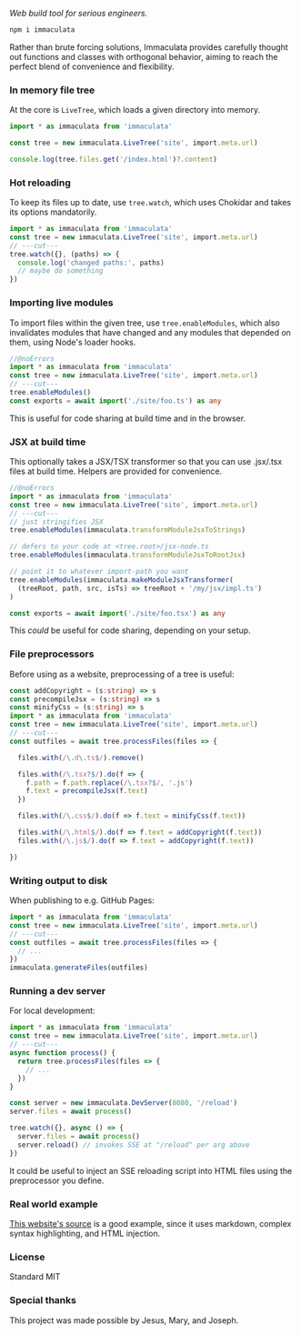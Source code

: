 *Web build tool for serious engineers.*

```bash
npm i immaculata
```

Rather than brute forcing solutions, Immaculata provides carefully thought out functions and classes with orthogonal behavior, aiming to reach the perfect blend of convenience and flexibility.

### In memory file tree

At the core is `LiveTree`, which loads a given directory into memory.

```typescript
import * as immaculata from 'immaculata'

const tree = new immaculata.LiveTree('site', import.meta.url)

console.log(tree.files.get('/index.html')?.content)
```

### Hot reloading

To keep its files up to date, use `tree.watch`, which uses Chokidar and takes its options mandatorily.

```typescript
import * as immaculata from 'immaculata'
const tree = new immaculata.LiveTree('site', import.meta.url)
// ---cut---
tree.watch({}, (paths) => {
  console.log('changed paths:', paths)
  // maybe do something
})
```

### Importing live modules

To import files within the given tree, use `tree.enableModules`, which also invalidates modules that have changed and any modules that depended on them, using Node's loader hooks.

```typescript
//@noErrors
import * as immaculata from 'immaculata'
const tree = new immaculata.LiveTree('site', import.meta.url)
// ---cut---
tree.enableModules()
const exports = await import('./site/foo.ts') as any
```

This is useful for code sharing at build time and in the browser.

### JSX at build time

This optionally takes a JSX/TSX transformer so that you can use .jsx/.tsx files at build time. Helpers are provided for convenience.

```typescript
//@noErrors
import * as immaculata from 'immaculata'
const tree = new immaculata.LiveTree('site', import.meta.url)
// ---cut---
// just stringifies JSX
tree.enableModules(immaculata.transformModuleJsxToStrings)

// defers to your code at <tree.root>/jsx-node.ts
tree.enableModules(immaculata.transformModuleJsxToRootJsx)

// point it to whatever import-path you want
tree.enableModules(immaculata.makeModuleJsxTransformer(
  (treeRoot, path, src, isTs) => treeRoot + '/my/jsx/impl.ts')
)

const exports = await import('./site/foo.tsx') as any
```

This *could* be useful for code sharing, depending on your setup.

### File preprocessors

Before using as a website, preprocessing of a tree is useful:

```typescript
const addCopyright = (s:string) => s
const precompileJsx = (s:string) => s
const minifyCss = (s:string) => s
import * as immaculata from 'immaculata'
const tree = new immaculata.LiveTree('site', import.meta.url)
// ---cut---
const outfiles = await tree.processFiles(files => {

  files.with(/\.d\.ts$/).remove()

  files.with(/\.tsx?$/).do(f => {
    f.path = f.path.replace(/\.tsx?$/, '.js')
    f.text = precompileJsx(f.text)
  })

  files.with(/\.css$/).do(f => f.text = minifyCss(f.text))

  files.with(/\.html$/).do(f => f.text = addCopyright(f.text))
  files.with(/\.js$/).do(f => f.text = addCopyright(f.text))

})
```

### Writing output to disk

When publishing to e.g. GitHub Pages:

```typescript
import * as immaculata from 'immaculata'
const tree = new immaculata.LiveTree('site', import.meta.url)
// ---cut---
const outfiles = await tree.processFiles(files => {
  // ...
})
immaculata.generateFiles(outfiles)
```

### Running a dev server

For local development:

```typescript
import * as immaculata from 'immaculata'
const tree = new immaculata.LiveTree('site', import.meta.url)
// ---cut---
async function process() {
  return tree.processFiles(files => {
    // ...
  })
}

const server = new immaculata.DevServer(8080, '/reload')
server.files = await process()

tree.watch({}, async () => {
  server.files = await process()
  server.reload() // invokes SSE at "/reload" per arg above
})
```

It could be useful to inject an SSE reloading script into HTML files using the preprocessor you define.

### Real world example

[This website's source](https://github.com/thesoftwarephilosopher/immaculata.dev/blob/website/main.ts) is a good example, since it uses markdown, complex syntax highlighting, and HTML injection.

### License

Standard MIT

### Special thanks

This project was made possible by Jesus, Mary, and Joseph.
